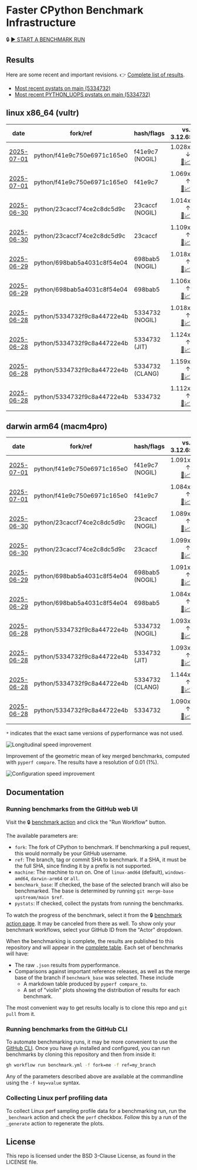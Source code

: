 # Faster CPython Benchmark Infrastructure

🔒 [▶️ START A BENCHMARK RUN](../../actions/workflows/benchmark.yml)

## Results

Here are some recent and important revisions. 👉 [Complete list of results](RESULTS.md).

<!-- START table -->
- [Most recent  pystats on main (5334732)](results/bm-20250628-3.15.0a0-5334732/bm-20250628-vultr-x86_64-python-5334732f9c8a44722e4b-3.15.0a0-5334732-pystats.md)
- [Most recent PYTHON_UOPS pystats on main (5334732)](results/bm-20250628-3.15.0a0-5334732-PYTHON_UOPS/bm-20250628-vultr-x86_64-python-5334732f9c8a44722e4b-3.15.0a0-5334732-pystats.md)

## linux x86_64 (vultr)
| date | fork/ref | hash/flags | vs. 3.12.6: | vs. 3.13.0rc2: | vs. base: |
| --- | --- | --- | ---: | ---: | ---: |
| [2025-07-01](results/bm-20250701-3.15.0a0-f41e9c7-NOGIL) | python/f41e9c750e6971c165e0 | f41e9c7 (NOGIL) | 1.028x ↓<br>[📄](results/bm-20250701-3.15.0a0-f41e9c7-NOGIL/bm-20250701-vultr-x86_64-python-f41e9c750e6971c165e0-3.15.0a0-f41e9c7-vs-3.12.6.md)[📈](results/bm-20250701-3.15.0a0-f41e9c7-NOGIL/bm-20250701-vultr-x86_64-python-f41e9c750e6971c165e0-3.15.0a0-f41e9c7-vs-3.12.6.svg) | 1.060x ↓<br>[📄](results/bm-20250701-3.15.0a0-f41e9c7-NOGIL/bm-20250701-vultr-x86_64-python-f41e9c750e6971c165e0-3.15.0a0-f41e9c7-vs-3.13.0rc2.md)[📈](results/bm-20250701-3.15.0a0-f41e9c7-NOGIL/bm-20250701-vultr-x86_64-python-f41e9c750e6971c165e0-3.15.0a0-f41e9c7-vs-3.13.0rc2.svg) | 1.096x ↓<br>[📄](results/bm-20250701-3.15.0a0-f41e9c7-NOGIL/bm-20250701-vultr-x86_64-python-f41e9c750e6971c165e0-3.15.0a0-f41e9c7-vs-base.md)[📈](results/bm-20250701-3.15.0a0-f41e9c7-NOGIL/bm-20250701-vultr-x86_64-python-f41e9c750e6971c165e0-3.15.0a0-f41e9c7-vs-base.svg)[🧠](results/bm-20250701-3.15.0a0-f41e9c7-NOGIL/bm-20250701-vultr-x86_64-python-f41e9c750e6971c165e0-3.15.0a0-f41e9c7-vs-base-mem.svg) |
| [2025-07-01](results/bm-20250701-3.15.0a0-f41e9c7) | python/f41e9c750e6971c165e0 | f41e9c7 | 1.069x ↑<br>[📄](results/bm-20250701-3.15.0a0-f41e9c7/bm-20250701-vultr-x86_64-python-f41e9c750e6971c165e0-3.15.0a0-f41e9c7-vs-3.12.6.md)[📈](results/bm-20250701-3.15.0a0-f41e9c7/bm-20250701-vultr-x86_64-python-f41e9c750e6971c165e0-3.15.0a0-f41e9c7-vs-3.12.6.svg) | 1.034x ↑<br>[📄](results/bm-20250701-3.15.0a0-f41e9c7/bm-20250701-vultr-x86_64-python-f41e9c750e6971c165e0-3.15.0a0-f41e9c7-vs-3.13.0rc2.md)[📈](results/bm-20250701-3.15.0a0-f41e9c7/bm-20250701-vultr-x86_64-python-f41e9c750e6971c165e0-3.15.0a0-f41e9c7-vs-3.13.0rc2.svg) |  |
| [2025-06-30](results/bm-20250630-3.15.0a0-23caccf-NOGIL) | python/23caccf74ce2c8dc5d9c | 23caccf (NOGIL) | 1.014x ↑<br>[📄](results/bm-20250630-3.15.0a0-23caccf-NOGIL/bm-20250630-vultr-x86_64-python-23caccf74ce2c8dc5d9c-3.15.0a0-23caccf-vs-3.12.6.md)[📈](results/bm-20250630-3.15.0a0-23caccf-NOGIL/bm-20250630-vultr-x86_64-python-23caccf74ce2c8dc5d9c-3.15.0a0-23caccf-vs-3.12.6.svg) | 1.019x ↓<br>[📄](results/bm-20250630-3.15.0a0-23caccf-NOGIL/bm-20250630-vultr-x86_64-python-23caccf74ce2c8dc5d9c-3.15.0a0-23caccf-vs-3.13.0rc2.md)[📈](results/bm-20250630-3.15.0a0-23caccf-NOGIL/bm-20250630-vultr-x86_64-python-23caccf74ce2c8dc5d9c-3.15.0a0-23caccf-vs-3.13.0rc2.svg) | 1.091x ↓<br>[📄](results/bm-20250630-3.15.0a0-23caccf-NOGIL/bm-20250630-vultr-x86_64-python-23caccf74ce2c8dc5d9c-3.15.0a0-23caccf-vs-base.md)[📈](results/bm-20250630-3.15.0a0-23caccf-NOGIL/bm-20250630-vultr-x86_64-python-23caccf74ce2c8dc5d9c-3.15.0a0-23caccf-vs-base.svg)[🧠](results/bm-20250630-3.15.0a0-23caccf-NOGIL/bm-20250630-vultr-x86_64-python-23caccf74ce2c8dc5d9c-3.15.0a0-23caccf-vs-base-mem.svg) |
| [2025-06-30](results/bm-20250630-3.15.0a0-23caccf) | python/23caccf74ce2c8dc5d9c | 23caccf | 1.109x ↑<br>[📄](results/bm-20250630-3.15.0a0-23caccf/bm-20250630-vultr-x86_64-python-23caccf74ce2c8dc5d9c-3.15.0a0-23caccf-vs-3.12.6.md)[📈](results/bm-20250630-3.15.0a0-23caccf/bm-20250630-vultr-x86_64-python-23caccf74ce2c8dc5d9c-3.15.0a0-23caccf-vs-3.12.6.svg) | 1.072x ↑<br>[📄](results/bm-20250630-3.15.0a0-23caccf/bm-20250630-vultr-x86_64-python-23caccf74ce2c8dc5d9c-3.15.0a0-23caccf-vs-3.13.0rc2.md)[📈](results/bm-20250630-3.15.0a0-23caccf/bm-20250630-vultr-x86_64-python-23caccf74ce2c8dc5d9c-3.15.0a0-23caccf-vs-3.13.0rc2.svg) |  |
| [2025-06-29](results/bm-20250629-3.15.0a0-698bab5-NOGIL) | python/698bab5a4031c8f54e04 | 698bab5 (NOGIL) | 1.018x ↑<br>[📄](results/bm-20250629-3.15.0a0-698bab5-NOGIL/bm-20250629-vultr-x86_64-python-698bab5a4031c8f54e04-3.15.0a0-698bab5-vs-3.12.6.md)[📈](results/bm-20250629-3.15.0a0-698bab5-NOGIL/bm-20250629-vultr-x86_64-python-698bab5a4031c8f54e04-3.15.0a0-698bab5-vs-3.12.6.svg) | 1.016x ↓<br>[📄](results/bm-20250629-3.15.0a0-698bab5-NOGIL/bm-20250629-vultr-x86_64-python-698bab5a4031c8f54e04-3.15.0a0-698bab5-vs-3.13.0rc2.md)[📈](results/bm-20250629-3.15.0a0-698bab5-NOGIL/bm-20250629-vultr-x86_64-python-698bab5a4031c8f54e04-3.15.0a0-698bab5-vs-3.13.0rc2.svg) | 1.085x ↓<br>[📄](results/bm-20250629-3.15.0a0-698bab5-NOGIL/bm-20250629-vultr-x86_64-python-698bab5a4031c8f54e04-3.15.0a0-698bab5-vs-base.md)[📈](results/bm-20250629-3.15.0a0-698bab5-NOGIL/bm-20250629-vultr-x86_64-python-698bab5a4031c8f54e04-3.15.0a0-698bab5-vs-base.svg)[🧠](results/bm-20250629-3.15.0a0-698bab5-NOGIL/bm-20250629-vultr-x86_64-python-698bab5a4031c8f54e04-3.15.0a0-698bab5-vs-base-mem.svg) |
| [2025-06-29](results/bm-20250629-3.15.0a0-698bab5) | python/698bab5a4031c8f54e04 | 698bab5 | 1.106x ↑<br>[📄](results/bm-20250629-3.15.0a0-698bab5/bm-20250629-vultr-x86_64-python-698bab5a4031c8f54e04-3.15.0a0-698bab5-vs-3.12.6.md)[📈](results/bm-20250629-3.15.0a0-698bab5/bm-20250629-vultr-x86_64-python-698bab5a4031c8f54e04-3.15.0a0-698bab5-vs-3.12.6.svg) | 1.069x ↑<br>[📄](results/bm-20250629-3.15.0a0-698bab5/bm-20250629-vultr-x86_64-python-698bab5a4031c8f54e04-3.15.0a0-698bab5-vs-3.13.0rc2.md)[📈](results/bm-20250629-3.15.0a0-698bab5/bm-20250629-vultr-x86_64-python-698bab5a4031c8f54e04-3.15.0a0-698bab5-vs-3.13.0rc2.svg) |  |
| [2025-06-28](results/bm-20250628-3.15.0a0-5334732-NOGIL) | python/5334732f9c8a44722e4b | 5334732 (NOGIL) | 1.018x ↑<br>[📄](results/bm-20250628-3.15.0a0-5334732-NOGIL/bm-20250628-vultr-x86_64-python-5334732f9c8a44722e4b-3.15.0a0-5334732-vs-3.12.6.md)[📈](results/bm-20250628-3.15.0a0-5334732-NOGIL/bm-20250628-vultr-x86_64-python-5334732f9c8a44722e4b-3.15.0a0-5334732-vs-3.12.6.svg) | 1.016x ↓<br>[📄](results/bm-20250628-3.15.0a0-5334732-NOGIL/bm-20250628-vultr-x86_64-python-5334732f9c8a44722e4b-3.15.0a0-5334732-vs-3.13.0rc2.md)[📈](results/bm-20250628-3.15.0a0-5334732-NOGIL/bm-20250628-vultr-x86_64-python-5334732f9c8a44722e4b-3.15.0a0-5334732-vs-3.13.0rc2.svg) | 1.089x ↓<br>[📄](results/bm-20250628-3.15.0a0-5334732-NOGIL/bm-20250628-vultr-x86_64-python-5334732f9c8a44722e4b-3.15.0a0-5334732-vs-base.md)[📈](results/bm-20250628-3.15.0a0-5334732-NOGIL/bm-20250628-vultr-x86_64-python-5334732f9c8a44722e4b-3.15.0a0-5334732-vs-base.svg)[🧠](results/bm-20250628-3.15.0a0-5334732-NOGIL/bm-20250628-vultr-x86_64-python-5334732f9c8a44722e4b-3.15.0a0-5334732-vs-base-mem.svg) |
| [2025-06-28](results/bm-20250628-3.15.0a0-5334732-JIT) | python/5334732f9c8a44722e4b | 5334732 (JIT) | 1.124x ↑<br>[📄](results/bm-20250628-3.15.0a0-5334732-JIT/bm-20250628-vultr-x86_64-python-5334732f9c8a44722e4b-3.15.0a0-5334732-vs-3.12.6.md)[📈](results/bm-20250628-3.15.0a0-5334732-JIT/bm-20250628-vultr-x86_64-python-5334732f9c8a44722e4b-3.15.0a0-5334732-vs-3.12.6.svg) | 1.087x ↑<br>[📄](results/bm-20250628-3.15.0a0-5334732-JIT/bm-20250628-vultr-x86_64-python-5334732f9c8a44722e4b-3.15.0a0-5334732-vs-3.13.0rc2.md)[📈](results/bm-20250628-3.15.0a0-5334732-JIT/bm-20250628-vultr-x86_64-python-5334732f9c8a44722e4b-3.15.0a0-5334732-vs-3.13.0rc2.svg) | 1.009x ↑<br>[📄](results/bm-20250628-3.15.0a0-5334732-JIT/bm-20250628-vultr-x86_64-python-5334732f9c8a44722e4b-3.15.0a0-5334732-vs-base.md)[📈](results/bm-20250628-3.15.0a0-5334732-JIT/bm-20250628-vultr-x86_64-python-5334732f9c8a44722e4b-3.15.0a0-5334732-vs-base.svg)[🧠](results/bm-20250628-3.15.0a0-5334732-JIT/bm-20250628-vultr-x86_64-python-5334732f9c8a44722e4b-3.15.0a0-5334732-vs-base-mem.svg) |
| [2025-06-28](results/bm-20250628-3.15.0a0-5334732-CLANG) | python/5334732f9c8a44722e4b | 5334732 (CLANG) | 1.159x ↑<br>[📄](results/bm-20250628-3.15.0a0-5334732-CLANG/bm-20250628-vultr-x86_64-python-5334732f9c8a44722e4b-3.15.0a0-5334732-vs-3.12.6.md)[📈](results/bm-20250628-3.15.0a0-5334732-CLANG/bm-20250628-vultr-x86_64-python-5334732f9c8a44722e4b-3.15.0a0-5334732-vs-3.12.6.svg) | 1.121x ↑<br>[📄](results/bm-20250628-3.15.0a0-5334732-CLANG/bm-20250628-vultr-x86_64-python-5334732f9c8a44722e4b-3.15.0a0-5334732-vs-3.13.0rc2.md)[📈](results/bm-20250628-3.15.0a0-5334732-CLANG/bm-20250628-vultr-x86_64-python-5334732f9c8a44722e4b-3.15.0a0-5334732-vs-3.13.0rc2.svg) | 1.041x ↑<br>[📄](results/bm-20250628-3.15.0a0-5334732-CLANG/bm-20250628-vultr-x86_64-python-5334732f9c8a44722e4b-3.15.0a0-5334732-vs-base.md)[📈](results/bm-20250628-3.15.0a0-5334732-CLANG/bm-20250628-vultr-x86_64-python-5334732f9c8a44722e4b-3.15.0a0-5334732-vs-base.svg)[🧠](results/bm-20250628-3.15.0a0-5334732-CLANG/bm-20250628-vultr-x86_64-python-5334732f9c8a44722e4b-3.15.0a0-5334732-vs-base-mem.svg) |
| [2025-06-28](results/bm-20250628-3.15.0a0-5334732) | python/5334732f9c8a44722e4b | 5334732 | 1.112x ↑<br>[📄](results/bm-20250628-3.15.0a0-5334732/bm-20250628-vultr-x86_64-python-5334732f9c8a44722e4b-3.15.0a0-5334732-vs-3.12.6.md)[📈](results/bm-20250628-3.15.0a0-5334732/bm-20250628-vultr-x86_64-python-5334732f9c8a44722e4b-3.15.0a0-5334732-vs-3.12.6.svg) | 1.075x ↑<br>[📄](results/bm-20250628-3.15.0a0-5334732/bm-20250628-vultr-x86_64-python-5334732f9c8a44722e4b-3.15.0a0-5334732-vs-3.13.0rc2.md)[📈](results/bm-20250628-3.15.0a0-5334732/bm-20250628-vultr-x86_64-python-5334732f9c8a44722e4b-3.15.0a0-5334732-vs-3.13.0rc2.svg) |  |

## darwin arm64 (macm4pro)
| date | fork/ref | hash/flags | vs. 3.12.6: | vs. 3.13.0rc2: | vs. base: |
| --- | --- | --- | ---: | ---: | ---: |
| [2025-07-01](results/bm-20250701-3.15.0a0-f41e9c7-NOGIL) | python/f41e9c750e6971c165e0 | f41e9c7 (NOGIL) | 1.091x ↑<br>[📄](results/bm-20250701-3.15.0a0-f41e9c7-NOGIL/bm-20250701-macm4pro-arm64-python-f41e9c750e6971c165e0-3.15.0a0-f41e9c7-vs-3.12.6.md)[📈](results/bm-20250701-3.15.0a0-f41e9c7-NOGIL/bm-20250701-macm4pro-arm64-python-f41e9c750e6971c165e0-3.15.0a0-f41e9c7-vs-3.12.6.svg) | 1.012x ↑<br>[📄](results/bm-20250701-3.15.0a0-f41e9c7-NOGIL/bm-20250701-macm4pro-arm64-python-f41e9c750e6971c165e0-3.15.0a0-f41e9c7-vs-3.13.0rc2.md)[📈](results/bm-20250701-3.15.0a0-f41e9c7-NOGIL/bm-20250701-macm4pro-arm64-python-f41e9c750e6971c165e0-3.15.0a0-f41e9c7-vs-3.13.0rc2.svg) | 1.005x ↑<br>[📄](results/bm-20250701-3.15.0a0-f41e9c7-NOGIL/bm-20250701-macm4pro-arm64-python-f41e9c750e6971c165e0-3.15.0a0-f41e9c7-vs-base.md)[📈](results/bm-20250701-3.15.0a0-f41e9c7-NOGIL/bm-20250701-macm4pro-arm64-python-f41e9c750e6971c165e0-3.15.0a0-f41e9c7-vs-base.svg)[🧠](results/bm-20250701-3.15.0a0-f41e9c7-NOGIL/bm-20250701-macm4pro-arm64-python-f41e9c750e6971c165e0-3.15.0a0-f41e9c7-vs-base-mem.svg) |
| [2025-07-01](results/bm-20250701-3.15.0a0-f41e9c7) | python/f41e9c750e6971c165e0 | f41e9c7 | 1.084x ↑<br>[📄](results/bm-20250701-3.15.0a0-f41e9c7/bm-20250701-macm4pro-arm64-python-f41e9c750e6971c165e0-3.15.0a0-f41e9c7-vs-3.12.6.md)[📈](results/bm-20250701-3.15.0a0-f41e9c7/bm-20250701-macm4pro-arm64-python-f41e9c750e6971c165e0-3.15.0a0-f41e9c7-vs-3.12.6.svg) | 1.006x ↑<br>[📄](results/bm-20250701-3.15.0a0-f41e9c7/bm-20250701-macm4pro-arm64-python-f41e9c750e6971c165e0-3.15.0a0-f41e9c7-vs-3.13.0rc2.md)[📈](results/bm-20250701-3.15.0a0-f41e9c7/bm-20250701-macm4pro-arm64-python-f41e9c750e6971c165e0-3.15.0a0-f41e9c7-vs-3.13.0rc2.svg) |  |
| [2025-06-30](results/bm-20250630-3.15.0a0-23caccf-NOGIL) | python/23caccf74ce2c8dc5d9c | 23caccf (NOGIL) | 1.089x ↑<br>[📄](results/bm-20250630-3.15.0a0-23caccf-NOGIL/bm-20250630-macm4pro-arm64-python-23caccf74ce2c8dc5d9c-3.15.0a0-23caccf-vs-3.12.6.md)[📈](results/bm-20250630-3.15.0a0-23caccf-NOGIL/bm-20250630-macm4pro-arm64-python-23caccf74ce2c8dc5d9c-3.15.0a0-23caccf-vs-3.12.6.svg) | 1.010x ↑<br>[📄](results/bm-20250630-3.15.0a0-23caccf-NOGIL/bm-20250630-macm4pro-arm64-python-23caccf74ce2c8dc5d9c-3.15.0a0-23caccf-vs-3.13.0rc2.md)[📈](results/bm-20250630-3.15.0a0-23caccf-NOGIL/bm-20250630-macm4pro-arm64-python-23caccf74ce2c8dc5d9c-3.15.0a0-23caccf-vs-3.13.0rc2.svg) | 1.011x ↓<br>[📄](results/bm-20250630-3.15.0a0-23caccf-NOGIL/bm-20250630-macm4pro-arm64-python-23caccf74ce2c8dc5d9c-3.15.0a0-23caccf-vs-base.md)[📈](results/bm-20250630-3.15.0a0-23caccf-NOGIL/bm-20250630-macm4pro-arm64-python-23caccf74ce2c8dc5d9c-3.15.0a0-23caccf-vs-base.svg)[🧠](results/bm-20250630-3.15.0a0-23caccf-NOGIL/bm-20250630-macm4pro-arm64-python-23caccf74ce2c8dc5d9c-3.15.0a0-23caccf-vs-base-mem.svg) |
| [2025-06-30](results/bm-20250630-3.15.0a0-23caccf) | python/23caccf74ce2c8dc5d9c | 23caccf | 1.099x ↑<br>[📄](results/bm-20250630-3.15.0a0-23caccf/bm-20250630-macm4pro-arm64-python-23caccf74ce2c8dc5d9c-3.15.0a0-23caccf-vs-3.12.6.md)[📈](results/bm-20250630-3.15.0a0-23caccf/bm-20250630-macm4pro-arm64-python-23caccf74ce2c8dc5d9c-3.15.0a0-23caccf-vs-3.12.6.svg) | 1.019x ↑<br>[📄](results/bm-20250630-3.15.0a0-23caccf/bm-20250630-macm4pro-arm64-python-23caccf74ce2c8dc5d9c-3.15.0a0-23caccf-vs-3.13.0rc2.md)[📈](results/bm-20250630-3.15.0a0-23caccf/bm-20250630-macm4pro-arm64-python-23caccf74ce2c8dc5d9c-3.15.0a0-23caccf-vs-3.13.0rc2.svg) |  |
| [2025-06-29](results/bm-20250629-3.15.0a0-698bab5-NOGIL) | python/698bab5a4031c8f54e04 | 698bab5 (NOGIL) | 1.091x ↑<br>[📄](results/bm-20250629-3.15.0a0-698bab5-NOGIL/bm-20250629-macm4pro-arm64-python-698bab5a4031c8f54e04-3.15.0a0-698bab5-vs-3.12.6.md)[📈](results/bm-20250629-3.15.0a0-698bab5-NOGIL/bm-20250629-macm4pro-arm64-python-698bab5a4031c8f54e04-3.15.0a0-698bab5-vs-3.12.6.svg) | 1.012x ↑<br>[📄](results/bm-20250629-3.15.0a0-698bab5-NOGIL/bm-20250629-macm4pro-arm64-python-698bab5a4031c8f54e04-3.15.0a0-698bab5-vs-3.13.0rc2.md)[📈](results/bm-20250629-3.15.0a0-698bab5-NOGIL/bm-20250629-macm4pro-arm64-python-698bab5a4031c8f54e04-3.15.0a0-698bab5-vs-3.13.0rc2.svg) | 1.005x ↑<br>[📄](results/bm-20250629-3.15.0a0-698bab5-NOGIL/bm-20250629-macm4pro-arm64-python-698bab5a4031c8f54e04-3.15.0a0-698bab5-vs-base.md)[📈](results/bm-20250629-3.15.0a0-698bab5-NOGIL/bm-20250629-macm4pro-arm64-python-698bab5a4031c8f54e04-3.15.0a0-698bab5-vs-base.svg)[🧠](results/bm-20250629-3.15.0a0-698bab5-NOGIL/bm-20250629-macm4pro-arm64-python-698bab5a4031c8f54e04-3.15.0a0-698bab5-vs-base-mem.svg) |
| [2025-06-29](results/bm-20250629-3.15.0a0-698bab5) | python/698bab5a4031c8f54e04 | 698bab5 | 1.084x ↑<br>[📄](results/bm-20250629-3.15.0a0-698bab5/bm-20250629-macm4pro-arm64-python-698bab5a4031c8f54e04-3.15.0a0-698bab5-vs-3.12.6.md)[📈](results/bm-20250629-3.15.0a0-698bab5/bm-20250629-macm4pro-arm64-python-698bab5a4031c8f54e04-3.15.0a0-698bab5-vs-3.12.6.svg) | 1.006x ↑<br>[📄](results/bm-20250629-3.15.0a0-698bab5/bm-20250629-macm4pro-arm64-python-698bab5a4031c8f54e04-3.15.0a0-698bab5-vs-3.13.0rc2.md)[📈](results/bm-20250629-3.15.0a0-698bab5/bm-20250629-macm4pro-arm64-python-698bab5a4031c8f54e04-3.15.0a0-698bab5-vs-3.13.0rc2.svg) |  |
| [2025-06-28](results/bm-20250628-3.15.0a0-5334732-NOGIL) | python/5334732f9c8a44722e4b | 5334732 (NOGIL) | 1.093x ↑<br>[📄](results/bm-20250628-3.15.0a0-5334732-NOGIL/bm-20250628-macm4pro-arm64-python-5334732f9c8a44722e4b-3.15.0a0-5334732-vs-3.12.6.md)[📈](results/bm-20250628-3.15.0a0-5334732-NOGIL/bm-20250628-macm4pro-arm64-python-5334732f9c8a44722e4b-3.15.0a0-5334732-vs-3.12.6.svg) | 1.014x ↑<br>[📄](results/bm-20250628-3.15.0a0-5334732-NOGIL/bm-20250628-macm4pro-arm64-python-5334732f9c8a44722e4b-3.15.0a0-5334732-vs-3.13.0rc2.md)[📈](results/bm-20250628-3.15.0a0-5334732-NOGIL/bm-20250628-macm4pro-arm64-python-5334732f9c8a44722e4b-3.15.0a0-5334732-vs-3.13.0rc2.svg) | 1.002x ↑<br>[📄](results/bm-20250628-3.15.0a0-5334732-NOGIL/bm-20250628-macm4pro-arm64-python-5334732f9c8a44722e4b-3.15.0a0-5334732-vs-base.md)[📈](results/bm-20250628-3.15.0a0-5334732-NOGIL/bm-20250628-macm4pro-arm64-python-5334732f9c8a44722e4b-3.15.0a0-5334732-vs-base.svg)[🧠](results/bm-20250628-3.15.0a0-5334732-NOGIL/bm-20250628-macm4pro-arm64-python-5334732f9c8a44722e4b-3.15.0a0-5334732-vs-base-mem.svg) |
| [2025-06-28](results/bm-20250628-3.15.0a0-5334732-JIT) | python/5334732f9c8a44722e4b | 5334732 (JIT) | 1.093x ↑<br>[📄](results/bm-20250628-3.15.0a0-5334732-JIT/bm-20250628-macm4pro-arm64-python-5334732f9c8a44722e4b-3.15.0a0-5334732-vs-3.12.6.md)[📈](results/bm-20250628-3.15.0a0-5334732-JIT/bm-20250628-macm4pro-arm64-python-5334732f9c8a44722e4b-3.15.0a0-5334732-vs-3.12.6.svg) | 1.014x ↑<br>[📄](results/bm-20250628-3.15.0a0-5334732-JIT/bm-20250628-macm4pro-arm64-python-5334732f9c8a44722e4b-3.15.0a0-5334732-vs-3.13.0rc2.md)[📈](results/bm-20250628-3.15.0a0-5334732-JIT/bm-20250628-macm4pro-arm64-python-5334732f9c8a44722e4b-3.15.0a0-5334732-vs-3.13.0rc2.svg) | 1.003x ↑<br>[📄](results/bm-20250628-3.15.0a0-5334732-JIT/bm-20250628-macm4pro-arm64-python-5334732f9c8a44722e4b-3.15.0a0-5334732-vs-base.md)[📈](results/bm-20250628-3.15.0a0-5334732-JIT/bm-20250628-macm4pro-arm64-python-5334732f9c8a44722e4b-3.15.0a0-5334732-vs-base.svg)[🧠](results/bm-20250628-3.15.0a0-5334732-JIT/bm-20250628-macm4pro-arm64-python-5334732f9c8a44722e4b-3.15.0a0-5334732-vs-base-mem.svg) |
| [2025-06-28](results/bm-20250628-3.15.0a0-5334732-CLANG) | python/5334732f9c8a44722e4b | 5334732 (CLANG) | 1.144x ↑<br>[📄](results/bm-20250628-3.15.0a0-5334732-CLANG/bm-20250628-macm4pro-arm64-python-5334732f9c8a44722e4b-3.15.0a0-5334732-vs-3.12.6.md)[📈](results/bm-20250628-3.15.0a0-5334732-CLANG/bm-20250628-macm4pro-arm64-python-5334732f9c8a44722e4b-3.15.0a0-5334732-vs-3.12.6.svg) | 1.061x ↑<br>[📄](results/bm-20250628-3.15.0a0-5334732-CLANG/bm-20250628-macm4pro-arm64-python-5334732f9c8a44722e4b-3.15.0a0-5334732-vs-3.13.0rc2.md)[📈](results/bm-20250628-3.15.0a0-5334732-CLANG/bm-20250628-macm4pro-arm64-python-5334732f9c8a44722e4b-3.15.0a0-5334732-vs-3.13.0rc2.svg) | 1.052x ↑<br>[📄](results/bm-20250628-3.15.0a0-5334732-CLANG/bm-20250628-macm4pro-arm64-python-5334732f9c8a44722e4b-3.15.0a0-5334732-vs-base.md)[📈](results/bm-20250628-3.15.0a0-5334732-CLANG/bm-20250628-macm4pro-arm64-python-5334732f9c8a44722e4b-3.15.0a0-5334732-vs-base.svg)[🧠](results/bm-20250628-3.15.0a0-5334732-CLANG/bm-20250628-macm4pro-arm64-python-5334732f9c8a44722e4b-3.15.0a0-5334732-vs-base-mem.svg) |
| [2025-06-28](results/bm-20250628-3.15.0a0-5334732) | python/5334732f9c8a44722e4b | 5334732 | 1.090x ↑<br>[📄](results/bm-20250628-3.15.0a0-5334732/bm-20250628-macm4pro-arm64-python-5334732f9c8a44722e4b-3.15.0a0-5334732-vs-3.12.6.md)[📈](results/bm-20250628-3.15.0a0-5334732/bm-20250628-macm4pro-arm64-python-5334732f9c8a44722e4b-3.15.0a0-5334732-vs-3.12.6.svg) | 1.012x ↑<br>[📄](results/bm-20250628-3.15.0a0-5334732/bm-20250628-macm4pro-arm64-python-5334732f9c8a44722e4b-3.15.0a0-5334732-vs-3.13.0rc2.md)[📈](results/bm-20250628-3.15.0a0-5334732/bm-20250628-macm4pro-arm64-python-5334732f9c8a44722e4b-3.15.0a0-5334732-vs-3.13.0rc2.svg) |  |


<!-- END table -->

`*` indicates that the exact same versions of pyperformance was not used.

![Longitudinal speed improvement](/longitudinal.svg)

Improvement of the geometric mean of key merged benchmarks, computed with `pyperf compare`.
The results have a resolution of 0.01 (1%).

![Configuration speed improvement](/configs.svg)

## Documentation

### Running benchmarks from the GitHub web UI

Visit the 🔒 [benchmark action](../../actions/workflows/benchmark.yml) and click the "Run Workflow" button.

The available parameters are:

- `fork`: The fork of CPython to benchmark.
  If benchmarking a pull request, this would normally be your GitHub username.
- `ref`: The branch, tag or commit SHA to benchmark.
  If a SHA, it must be the full SHA, since finding it by a prefix is not supported.
- `machine`: The machine to run on.
  One of `linux-amd64` (default), `windows-amd64`, `darwin-arm64` or `all`.
- `benchmark_base`: If checked, the base of the selected branch will also be benchmarked.
  The base is determined by running `git merge-base upstream/main $ref`.
- `pystats`: If checked, collect the pystats from running the benchmarks.

To watch the progress of the benchmark, select it from the 🔒 [benchmark action page](../../actions/workflows/benchmark.yml).
It may be canceled from there as well.
To show only your benchmark workflows, select your GitHub ID from the "Actor" dropdown.

When the benchmarking is complete, the results are published to this repository and will appear in the [complete table](RESULTS.md).
Each set of benchmarks will have:

- The raw `.json` results from pyperformance.
- Comparisons against important reference releases, as well as the merge base of the branch if `benchmark_base` was selected. These include
  - A markdown table produced by `pyperf compare_to`.
  - A set of "violin" plots showing the distribution of results for each benchmark.

The most convenient way to get results locally is to clone this repo and `git pull` from it.

### Running benchmarks from the GitHub CLI

To automate benchmarking runs, it may be more convenient to use the [GitHub CLI](https://cli.github.com/).
Once you have `gh` installed and configured, you can run benchmarks by cloning this repository and then from inside it:

```bash session
gh workflow run benchmark.yml -f fork=me -f ref=my_branch
```

Any of the parameters described above are available at the commandline using the `-f key=value` syntax.

### Collecting Linux perf profiling data

To collect Linux perf sampling profile data for a benchmarking run, run the `_benchmark` action and check the `perf` checkbox.
Follow this by a run of the `_generate` action to regenerate the plots.

## License

This repo is licensed under the BSD 3-Clause License, as found in the LICENSE file.
